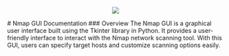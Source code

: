<p align="center">
  <img src="https://github.com/smtkanchana66/Nmap-GUI/blob/main/res/linux.png" />
</p>
# Nmap GUI Documentation
### Overview
The Nmap GUI is a graphical user interface built using the Tkinter library in Python. It provides a user-friendly interface to interact with the Nmap network scanning tool. With this GUI, users can specify target hosts and customize scanning options easily.

